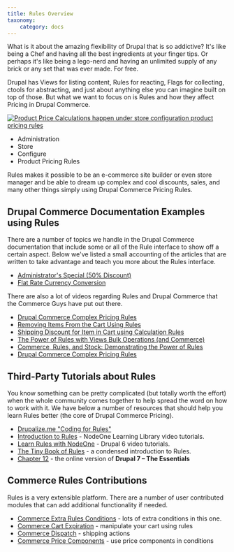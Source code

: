 ```yaml
---
title: Rules Overview
taxonomy:
    category: docs
---
```


<div class="docs-enhanced"><p>What is it about the amazing flexibility of Drupal that is so addictive? It's like being a Chef and having all the best ingredients at your finger tips. Or perhaps it's like being a lego-nerd and having an unlimited supply of any brick or any set that was ever made. For free.</p>
<p>Drupal has Views for listing content, Rules for reacting, Flags for collecting, ctools for abstracting, and just about anything else you can imagine built on top of those. But what we want to focus on is Rules and how they affect Pricing in Drupal Commerce.</p>
<div class="screenshot">
    <a href="/sites/default/files/docs/Price-Calc-Overview.png">
        <img src="/sites/default/files/docs/Price-Calc-Overview.png"
             alt="Product Price Calculations happen under store configuration product pricing rules" />
    </a>
    <ul class="screenshot_breadcrumbs">
        <li class="first">Administration</li>
        <li>Store</li>
        <li>Configure</li>
        <li class="last">Product Pricing Rules</li>
    </ul>
</div>
<p>Rules makes it possible to be an e-commerce site builder or even store manager and be able to dream up complex and cool discounts, sales, and many other things simply using Drupal Commerce Pricing Rules.</p>
<h2>Drupal Commerce Documentation Examples using Rules</h2>
<p>There are a number of topics we handle in the Drupal Commerce documentation that include some or all of the Rule interface to show off a certain aspect. Below we've listed a small accounting of the articles that are written to take advantage and teach you more about the Rules interface.</p>
<ul>
<li><a href="https://docs.drupalcommerce.org/commerce1/user-guide/shopping-cart">Administrator's Special (50% Discount)</a></li>
<li><a href="/user-guide/shopping-cart-and-multicurrency">Flat Rate Currency Conversion</a></li>
</ul>

<p>There are also a lot of videos regarding Rules and Drupal Commerce that the Commerce Guys have put out there.</p>
<ul>
<li><a href="http://vimeo.com/22625018">Drupal Commerce Complex Pricing Rules</a></li>
<li><a href="http://vimeo.com/35719774">Removing Items From the Cart Using Rules</a></li>
<li><a href="http://vimeo.com/32816741">Shipping Discount for Item in Cart using Calculation Rules</a></li>
<li><a href="http://vimeo.com/26884701">The Power of Rules with Views Bulk Operations (and Commerce)</a></li>
<li><a href="http://vimeo.com/26881784">Commerce, Rules, and Stock: Demonstrating the Power of Rules</a></li>
<li><a href="http://vimeo.com/22625018">Drupal Commerce Complex Pricing Rules</a></li>
</ul>

<h2>Third-Party Tutorials about Rules</h2>
<p>You know something can be pretty complicated (but totally worth the effort) when the whole community comes together to help spread the word on how to work with it. We have below a number of resources that should help you learn Rules better (the core of Drupal Commerce Pricing).</p>
<ul>
  <li><a href="http://drupalize.me/series/coding-rules">Drupalize.me "Coding for Rules"</a></li>
  <li><a href="http://nodeone.se/node/986">Introduction to Rules</a> - NodeOne Learning Library video tutorials.</li>
  <li><a href="http://nodeone.se/blogg/learn-rules-with-nodeone-part-1-overview">Learn Rules with NodeOne</a> - Drupal 6 video tutorials.</li>
  <li><a href="http://drupal.org/files/tiny-book-of-rules.pdf">The Tiny Book of Rules</a> - a condensed introduction to Rules.</li>
  <li><a href="http://drupal.org/node/1580776">Chapter 12</a> - the online version of <strong>Drupal 7 – The Essentials</strong></li>
</ul>
<h2>Commerce Rules Contributions</h2>
<p>Rules is a very extensible platform. There are a number of user contributed modules that can add additional functionality if needed.</p>
<ul>
<li><a href="http://drupal.org/project/commerce_conditions">Commerce Extra Rules Conditions</a> - lots of extra conditions in this one.</li>
<li><a href="http://drupal.org/project/commerce_cart_expiration">Commerce Cart Expiration</a> - manipulate your cart using rules</li>
<li><a href="http://drupal.org/project/commerce_dispatch">Commerce Dispatch</a> - shipping actions</li>
<li><a href="http://drupal.org/project/commerce_price_components">Commerce Price Components</a> - use price components in conditions</li>
</ul></div>